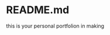 # README.md
 this is your personal portfolion in making

<!-- adding a new document -->
<!-- testing the source code -->
<!--  found a bug now fixing it  -->
<!-- using chalk to coloured the source code -->
<!-- adding a new feature game -->